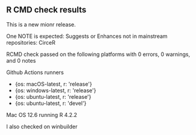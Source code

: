 ## R CMD check results

This is a new mionr release.

One NOTE is expected:
Suggests or Enhances not in mainstream repositories: CirceR

RCMD check passed on the following platforms with 0 errors, 0 warnings, and 0 notes 

 Github Actions runners
  - {os: macOS-latest,   r: 'release'}
  - {os: windows-latest, r: 'release'}
  - {os: ubuntu-latest,   r: 'release'}
  - {os: ubuntu-latest,   r: 'devel'}

Mac OS 12.6 running R 4.2.2

I also checked on winbuilder 

